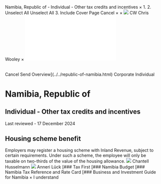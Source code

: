 Namibia, Republic of - Individual - Other tax credits and incentives
×
1.
2.
Unselect All
Unselect All
3.
Include Cover Page
Cancel
×
×
![](../../-/media/world-wide-tax-summaries/attachments/global---chris-wooley.ashx%3Frev=ac5e5f3223b34096b1afc2a6009c7320&revision=ac5e5f32-23b3-4096-b1af-c2a6009c7320&hash=859B7ADC84DC2CBEC9760E9E6EE7DE6D0A8BFCDF)
CW
Chris Wooley
×
![](other-tax-credits-and-incentives.html)
######
Cancel
Send
Overview](../../republic-of-namibia.html)
Corporate
Individual
# Namibia, Republic of
## Individual - Other tax credits and incentives
Last reviewed - 17 December 2024
## Housing scheme benefit
Employers may register a housing scheme with Inland Revenue, subject to certain requirements.
Under such a scheme, the employee will only be taxable on two-thirds of the value of the housing allowance.
![](../../-/media/world-wide-tax-summaries/republicofnamibiachantell-husselmannnamibia--chantell-husselmannjpg20240812090717405.ashx%3Frev=0edcba9d81c84950bdec3d819ec66d9a&revision=0edcba9d-81c8-4950-bdec-3d819ec66d9a&hash=A97113980A9B4D798FB97F6F7BD9CFA7DE62FF4E)
Chantell Husselmann
![](../../-/media/world-wide-tax-summaries/republicofnamibiaanneri-lucknamibia--anneri-luckjpg20240812090751915.ashx%3Frev=2fde843acc854dabb4e427089100f2e8&revision=2fde843a-cc85-4dab-b4e4-27089100f2e8&hash=16CA17558AD653A265D0CF654C4ADB5D4D54E03F)
Anneri Lück
[### Tax First
[### Namibia Budget
[### Namibia Tax Reference and Rate Card
[### Business and Investment Guide for Namibia
×
I understand